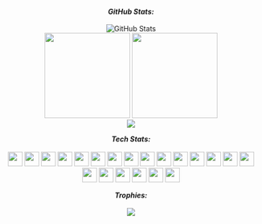 <div>
  <p align="center">
    <b>
      <em>GitHub Stats:</em>
      <br/>
    </b> 
    <br/>
    <img src="https://github-readme-streak-stats.herokuapp.com/?user=Pasindu-Jayasundara" alt="GitHub Stats" /> 
    <br/>
    <img src="https://github-readme-stats.vercel.app/api/top-langs/?username=Pasindu-Jayasundara&layout=compact" height="170"/>
    <img src="https://github-readme-stats.vercel.app/api?username=Pasindu-Jayasundara&theme=default&show_icons=true&count_private=true" height="170"/>
    <br/>
    <img src="https://github-readme-activity-graph.vercel.app/graph?username=Pasindu-Jayasundara&theme=github-compact&hide_border=true&bg_color=ffffff&area=true"/>
  </p>
</div>



<!--tech stack icons-->
<p align="center">
    <b>
      <em>Tech Stats:</em>
      <br/>
      <br/>
    </b> 
    <img src="https://skillicons.dev/icons?i=androidstudio&theme=light" width="29"/>
    <img src="https://skillicons.dev/icons?i=java&theme=light" width="29"/>
    <img src="https://skillicons.dev/icons?i=react&theme=light" width="29"/>
    <img src="https://skillicons.dev/icons?i=php&theme=light" width="29"/>
    <img src="https://skillicons.dev/icons?i=javascript&theme=light" width="29"/>
    <img src="https://skillicons.dev/icons?i=jquery&theme=light" width="29"/>
    <img src="https://skillicons.dev/icons?i=arduino&theme=light" width="29"/>
    <img src="https://skillicons.dev/icons?i=mysql&theme=light" width="29"/>
    <img src="https://skillicons.dev/icons?i=mongodb&theme=light" width="29"/>
    <img src="https://skillicons.dev/icons?i=firebase&theme=light" width="29"/>
    <img src="https://skillicons.dev/icons?i=flutter&theme=light" width="29"/>
    <img src="https://skillicons.dev/icons?i=dart&theme=light" width="29"/>
    <img src="https://skillicons.dev/icons?i=git&theme=light" width="29"/>
    <img src="https://skillicons.dev/icons?i=github&theme=light" width="29"/>
    <img src="https://skillicons.dev/icons?i=html&theme=light" width="29"/>
    <img src="https://skillicons.dev/icons?i=css&theme=light" width="29"/>
    <img src="https://skillicons.dev/icons?i=bootstrap&theme=light" width="29"/>
    <img src="https://skillicons.dev/icons?i=figma&theme=light" width="29"/>
    <img src="https://skillicons.dev/icons?i=postman&theme=light" width="29"/>
    <img src="https://skillicons.dev/icons?i=kali&theme=light" width="29"/>
    <img src="https://skillicons.dev/icons?i=linux&theme=light" width="29"/>
</p>

<div>
  <p align="center">
    <b>
      <em>Trophies:</em>
      <br/>
    </b> 
    <br/>
    <img src="https://github-profile-trophy.vercel.app/?username=Pasindu-Jayasundara&margin-w=15&margin-h=15&rank=-C,-?"/>
  </p>
</div>


